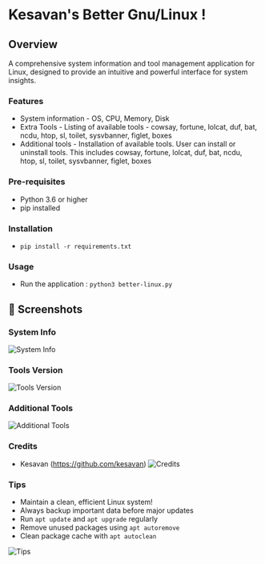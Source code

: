 # Kesavan's Better Gnu/Linux !

## Overview
A comprehensive system information and tool management application for Linux, designed to provide an intuitive and powerful interface for system insights.

### Features
- System information - OS, CPU, Memory, Disk
- Extra Tools  - Listing of available tools - cowsay, fortune, lolcat, duf, bat, ncdu, htop, sl, toilet, sysvbanner, figlet, boxes
- Additional tools - Installation of available tools.  User can install or uninstall tools. This includes cowsay, fortune, lolcat, duf, bat, ncdu, htop, sl, toilet, sysvbanner, figlet, boxes


### Pre-requisites
- Python 3.6 or higher
- pip installed

### Installation
- `pip install -r requirements.txt`


### Usage
- Run the application : `python3 better-linux.py`



## 📸 Screenshots

### System Info

![System Info](screenshots/sys-info.png)

### Tools Version

![Tools Version](screenshots/extra.png)

### Additional Tools

![Additional Tools](screenshots/additional-tools.png)

### Credits
- Kesavan (https://github.com/kesavan)
![Credits](screenshots/better-linux.png)

### Tips
- Maintain a clean, efficient Linux system!
- Always backup important data before major updates
- Run `apt update` and `apt upgrade` regularly
- Remove unused packages using `apt autoremove`
- Clean package cache with `apt autoclean`

![Tips](screenshots/tips.png)